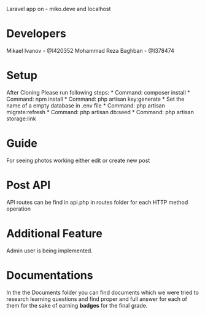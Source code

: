 Laravel app on - miko.deve and localhost 

# Developers
Mikael Ivanov - @I420352
Mohammad Reza Baghban - @I378474

# Setup
After Cloning Please run following steps:
    * Command: composer install
    * Command: npm install
    * Command: php artisan key:generate
    * Set the name of a empty database in .env file
    * Command: php artisan migrate:refresh
    * Command: php artisan db:seed
    * Command: php artisan storage:link

# Guide
For seeing photos working either edit or create new post

# Post API
API routes can be find in api.php in routes folder for each HTTP method operation

# Additional Feature
Admin user is being implemented.

# Documentations
In the the Documents folder you can find documents which we were tried to research learning questions and find proper and full answer for each of them for the sake of earning **badges** for the final grade.